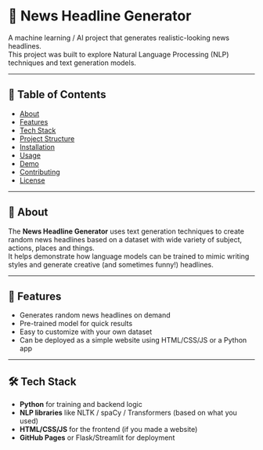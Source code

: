 # 📰 News Headline Generator  

A machine learning / AI project that generates realistic-looking news headlines.  
This project was built to explore Natural Language Processing (NLP) techniques and text generation models.  

---

## 📖 Table of Contents
- [About](#about)
- [Features](#features)
- [Tech Stack](#tech-stack)
- [Project Structure](#project-structure)
- [Installation](#installation)
- [Usage](#usage)
- [Demo](#demo)
- [Contributing](#contributing)
- [License](#license)

---

## 🧐 About
The **News Headline Generator** uses text generation techniques to create random news headlines based on a dataset with wide variety of subject, actions, places and things.  
It helps demonstrate how language models can be trained to mimic writing styles and generate creative (and sometimes funny!) headlines.  

---

## 🚀 Features
- Generates random news headlines on demand  
- Pre-trained model for quick results  
- Easy to customize with your own dataset  
- Can be deployed as a simple website using HTML/CSS/JS or a Python app  

---

## 🛠 Tech Stack
- **Python** for training and backend logic  
- **NLP libraries** like NLTK / spaCy / Transformers (based on what you used)  
- **HTML/CSS/JS** for the frontend (if you made a website)  
- **GitHub Pages** or Flask/Streamlit for deployment  

